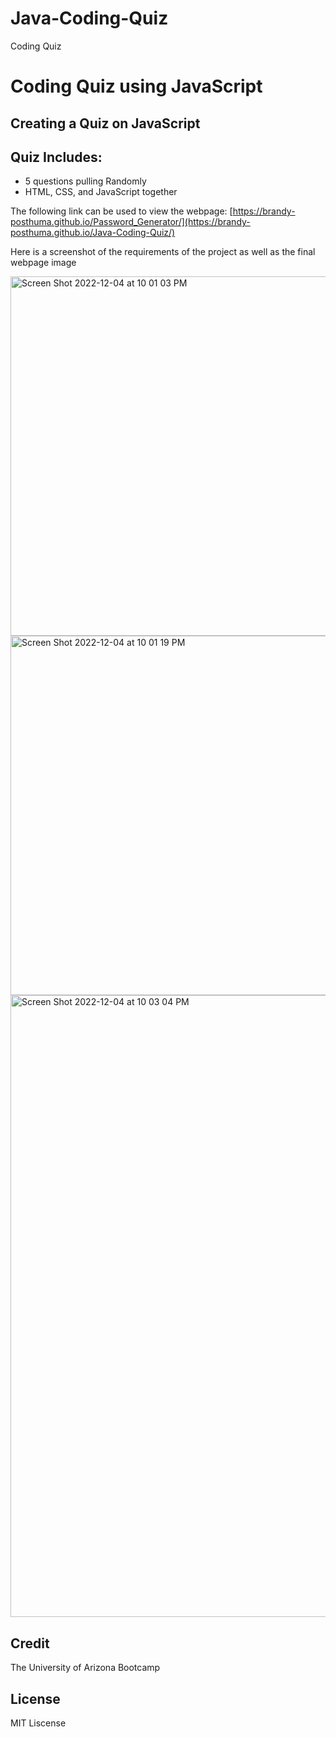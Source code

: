 # Java-Coding-Quiz
Coding Quiz

# Coding Quiz using JavaScript

## Creating a Quiz on JavaScript

## Quiz Includes:

- 5 questions pulling Randomly
- HTML, CSS, and JavaScript together


The following link can be used to view the webpage:
[https://brandy-posthuma.github.io/Password_Generator/](https://brandy-posthuma.github.io/Java-Coding-Quiz/)

Here is a screenshot of the requirements of the project as well as the final webpage image

<img width="575" alt="Screen Shot 2022-12-04 at 10 01 03 PM" src="https://user-images.githubusercontent.com/106634926/205553297-049057fe-8680-420b-bcb8-bded9012d5c6.png">
<img width="575" alt="Screen Shot 2022-12-04 at 10 01 19 PM" src="https://user-images.githubusercontent.com/106634926/205553308-b038b8b1-ba8b-4973-a194-902ffe0b12d1.png">
<img width="995" alt="Screen Shot 2022-12-04 at 10 03 04 PM" src="https://user-images.githubusercontent.com/106634926/205553424-12509cb0-0756-4a5e-a876-fa9efdc84ba3.png">


## Credit

The University of Arizona Bootcamp

## License

MIT Liscense 

